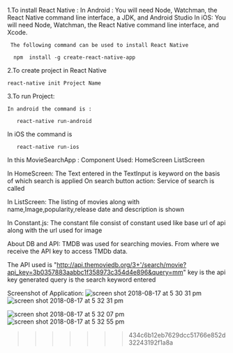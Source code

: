 1.To install React Native :
    In Android :
      You will need Node, Watchman, the React Native command line interface, a JDK, and Android Studio
    In iOS:
    You will need Node, Watchman, the React Native command line interface, and Xcode.
    
     The following command can be used to install React Native
    
      npm  install -g create-react-native-app

2.To create project in React Native

    react-native init Project Name

3.To run Project:
 
    In android the command is :
     
       react-native run-android

   In iOS the command is

       react-native run-ios
     

In this MovieSearchApp :
Component Used:
HomeScreen
ListScreen

In HomeScreen:
   The Text entered in the TextInput is keyword on the basis of which search is applied
   On search button action: Service of search is called

 In ListScreen:
  The listing of movies along with name,Image,popularity,release date and description is shown

  In Constant.js:
   The constant file consist of constant used like  base url of api along with the url used for image

About DB and API:
 TMDB was used for searching movies. From where we receive the API key to access TMDb data.

 The API used is "http://api.themoviedb.org/3+'/search/movie?api_key=3b0357883aabbc1f358973c354d4e896&query=mm"
 key is the api key generated
 query is the search keyword entered

 Screenshot of Application:
 ![screen shot 2018-08-17 at 5 30 31 pm](https://user-images.githubusercontent.com/26082136/44266281-9cb0a480-a247-11e8-8370-bb439e06528d.png)
 ![screen shot 2018-08-17 at 5 32 31 pm](https://user-images.githubusercontent.com/26082136/44266332-c79af880-a247-11e8-85a6-51e9a8711e09.png)

 ![screen shot 2018-08-17 at 5 32 07 pm](https://user-images.githubusercontent.com/26082136/44266362-eef1c580-a247-11e8-904c-53812731d3bd.png)
 ![screen shot 2018-08-17 at 5 32 55 pm](https://user-images.githubusercontent.com/26082136/44266433-31b39d80-a248-11e8-9b0f-a34db02de552.png)



>>>>>>> 434c6b12eb7629dcc51766e852d32243192f1a8a
